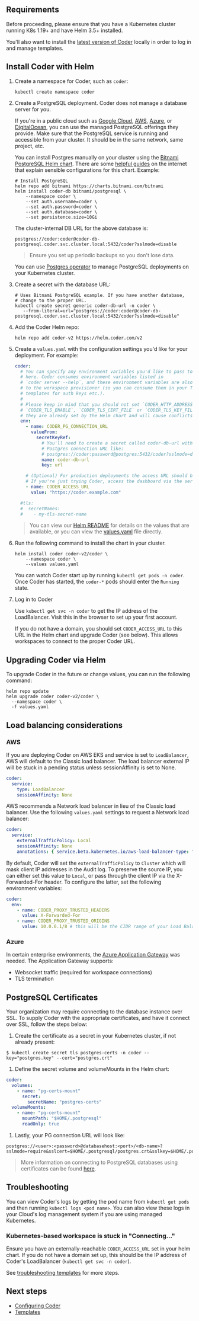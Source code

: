 ## Requirements

Before proceeding, please ensure that you have a Kubernetes cluster running K8s
1.19+ and have Helm 3.5+ installed.

You'll also want to install the
[latest version of Coder](https://github.com/coder/coder/releases/latest)
locally in order to log in and manage templates.

## Install Coder with Helm

1. Create a namespace for Coder, such as `coder`:

   ```console
   kubectl create namespace coder
   ```

1. Create a PostgreSQL deployment. Coder does not manage a database server for
   you.

   If you're in a public cloud such as
   [Google Cloud](https://cloud.google.com/sql/docs/postgres/),
   [AWS](https://aws.amazon.com/rds/postgresql/),
   [Azure](https://docs.microsoft.com/en-us/azure/postgresql/), or
   [DigitalOcean](https://www.digitalocean.com/products/managed-databases-postgresql),
   you can use the managed PostgreSQL offerings they provide. Make sure that the
   PostgreSQL service is running and accessible from your cluster. It should be
   in the same network, same project, etc.

   You can install Postgres manually on your cluster using the
   [Bitnami PostgreSQL Helm chart](https://github.com/bitnami/charts/tree/master/bitnami/postgresql#readme).
   There are some
   [helpful guides](https://phoenixnap.com/kb/postgresql-kubernetes) on the
   internet that explain sensible configurations for this chart. Example:

   ```console
   # Install PostgreSQL
   helm repo add bitnami https://charts.bitnami.com/bitnami
   helm install coder-db bitnami/postgresql \
       --namespace coder \
       --set auth.username=coder \
       --set auth.password=coder \
       --set auth.database=coder \
       --set persistence.size=10Gi
   ```

   The cluster-internal DB URL for the above database is:

   ```console
   postgres://coder:coder@coder-db-postgresql.coder.svc.cluster.local:5432/coder?sslmode=disable
   ```

   > Ensure you set up periodic backups so you don't lose data.

   You can use [Postgres operator](https://github.com/zalando/postgres-operator)
   to manage PostgreSQL deployments on your Kubernetes cluster.

1. Create a secret with the database URL:

   ```console
   # Uses Bitnami PostgreSQL example. If you have another database,
   # change to the proper URL.
   kubectl create secret generic coder-db-url -n coder \
      --from-literal=url="postgres://coder:coder@coder-db-postgresql.coder.svc.cluster.local:5432/coder?sslmode=disable"
   ```

1. Add the Coder Helm repo:

   ```console
   helm repo add coder-v2 https://helm.coder.com/v2
   ```

1. Create a `values.yaml` with the configuration settings you'd like for your
   deployment. For example:

   ```yaml
   coder:
     # You can specify any environment variables you'd like to pass to Coder
     # here. Coder consumes environment variables listed in
     # `coder server --help`, and these environment variables are also passed
     # to the workspace provisioner (so you can consume them in your Terraform
     # templates for auth keys etc.).
     #
     # Please keep in mind that you should not set `CODER_HTTP_ADDRESS`,
     # `CODER_TLS_ENABLE`, `CODER_TLS_CERT_FILE` or `CODER_TLS_KEY_FILE` as
     # they are already set by the Helm chart and will cause conflicts.
     env:
       - name: CODER_PG_CONNECTION_URL
         valueFrom:
           secretKeyRef:
             # You'll need to create a secret called coder-db-url with your
             # Postgres connection URL like:
             # postgres://coder:password@postgres:5432/coder?sslmode=disable
             name: coder-db-url
             key: url

       # (Optional) For production deployments the access URL should be set.
       # If you're just trying Coder, access the dashboard via the service IP.
       - name: CODER_ACCESS_URL
         value: "https://coder.example.com"

     #tls:
     #  secretNames:
     #    - my-tls-secret-name
   ```

   > You can view our
   > [Helm README](https://github.com/coder/coder/blob/main/helm#readme) for
   > details on the values that are available, or you can view the
   > [values.yaml](https://github.com/coder/coder/blob/main/helm/coder/values.yaml)
   > file directly.

1. Run the following command to install the chart in your cluster.

   ```console
   helm install coder coder-v2/coder \
       --namespace coder \
       --values values.yaml
   ```

   You can watch Coder start up by running `kubectl get pods -n coder`. Once
   Coder has started, the `coder-*` pods should enter the `Running` state.

1. Log in to Coder

   Use `kubectl get svc -n coder` to get the IP address of the LoadBalancer.
   Visit this in the browser to set up your first account.

   If you do not have a domain, you should set `CODER_ACCESS_URL` to this URL in
   the Helm chart and upgrade Coder (see below). This allows workspaces to
   connect to the proper Coder URL.

## Upgrading Coder via Helm

To upgrade Coder in the future or change values, you can run the following
command:

```console
helm repo update
helm upgrade coder coder-v2/coder \
  --namespace coder \
  -f values.yaml
```

## Load balancing considerations

### AWS

If you are deploying Coder on AWS EKS and service is set to `LoadBalancer`, AWS
will default to the Classic load balancer. The load balancer external IP will be
stuck in a pending status unless sessionAffinity is set to None.

```yaml
coder:
  service:
    type: LoadBalancer
    sessionAffinity: None
```

AWS recommends a Network load balancer in lieu of the Classic load balancer. Use
the following `values.yaml` settings to request a Network load balancer:

```yaml
coder:
  service:
    externalTrafficPolicy: Local
    sessionAffinity: None
    annotations: { service.beta.kubernetes.io/aws-load-balancer-type: "nlb" }
```

By default, Coder will set the `externalTrafficPolicy` to `Cluster` which will
mask client IP addresses in the Audit log. To preserve the source IP, you can
either set this value to `Local`, or pass through the client IP via the
X-Forwarded-For header. To configure the latter, set the following environment
variables:

```yaml
coder:
  env:
    - name: CODER_PROXY_TRUSTED_HEADERS
      value: X-Forwarded-For
    - name: CODER_PROXY_TRUSTED_ORIGINS
      value: 10.0.0.1/8 # this will be the CIDR range of your Load Balancer IP address
```

### Azure

In certain enterprise environments, the
[Azure Application Gateway](https://learn.microsoft.com/en-us/azure/application-gateway/ingress-controller-overview)
was needed. The Application Gateway supports:

- Websocket traffic (required for workspace connections)
- TLS termination

## PostgreSQL Certificates

Your organization may require connecting to the database instance over SSL. To
supply Coder with the appropriate certificates, and have it connect over SSL,
follow the steps below:

1. Create the certificate as a secret in your Kubernetes cluster, if not already
   present:

```console
$ kubectl create secret tls postgres-certs -n coder --key="postgres.key" --cert="postgres.crt"
```

1. Define the secret volume and volumeMounts in the Helm chart:

```yaml
coder:
  volumes:
    - name: "pg-certs-mount"
      secret:
        secretName: "postgres-certs"
  volumeMounts:
    - name: "pg-certs-mount"
      mountPath: "$HOME/.postgresql"
      readOnly: true
```

1. Lastly, your PG connection URL will look like:

```console
postgres://<user>:<password>@databasehost:<port>/<db-name>?sslmode=require&sslcert=$HOME/.postgresql/postgres.crt&sslkey=$HOME/.postgresql/postgres.key"
```

> More information on connecting to PostgreSQL databases using certificates can
> be found
> [here](https://www.postgresql.org/docs/current/libpq-ssl.html#LIBPQ-SSL-CLIENTCERT).

## Troubleshooting

You can view Coder's logs by getting the pod name from `kubectl get pods` and
then running `kubectl logs <pod name>`. You can also view these logs in your
Cloud's log management system if you are using managed Kubernetes.

### Kubernetes-based workspace is stuck in "Connecting..."

Ensure you have an externally-reachable `CODER_ACCESS_URL` set in your helm
chart. If you do not have a domain set up, this should be the IP address of
Coder's LoadBalancer (`kubectl get svc -n coder`).

See [troubleshooting templates](../templates/index.md#troubleshooting-templates)
for more steps.

## Next steps

- [Configuring Coder](../admin/configure.md)
- [Templates](../templates/index.md)
